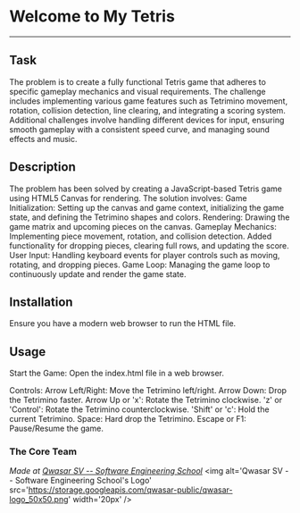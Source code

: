 # Welcome to My Tetris
***

## Task
The problem is to create a fully functional Tetris game that adheres to specific gameplay mechanics and visual requirements. 
The challenge includes implementing various game features such as Tetrimino movement, rotation, collision detection, line clearing, and integrating a scoring system. Additional challenges involve handling different devices for input, ensuring smooth gameplay with a consistent speed curve, and managing sound effects and music.

## Description
The problem has been solved by creating a JavaScript-based Tetris game using HTML5 Canvas for rendering. The solution involves:
Game Initialization: Setting up the canvas and game context, initializing the game state, and defining the Tetrimino shapes and colors.
Rendering: Drawing the game matrix and upcoming pieces on the canvas.
Gameplay Mechanics: Implementing piece movement, rotation, and collision detection. Added functionality for dropping pieces, clearing full rows, and updating the score.
User Input: Handling keyboard events for player controls such as moving, rotating, and dropping pieces.
Game Loop: Managing the game loop to continuously update and render the game state.

## Installation
Ensure you have a modern web browser to run the HTML file.

## Usage
Start the Game:
Open the index.html file in a web browser.

Controls:
Arrow Left/Right: Move the Tetrimino left/right.
Arrow Down: Drop the Tetrimino faster.
Arrow Up or 'x': Rotate the Tetrimino clockwise.
'z' or 'Control': Rotate the Tetrimino counterclockwise.
'Shift' or 'c': Hold the current Tetrimino.
Space: Hard drop the Tetrimino.
Escape or F1: Pause/Resume the game.
### The Core Team


<span><i>Made at <a href='https://qwasar.io'>Qwasar SV -- Software Engineering School</a></i></span>
<span><img alt='Qwasar SV -- Software Engineering School's Logo' src='https://storage.googleapis.com/qwasar-public/qwasar-logo_50x50.png' width='20px' /></span>
